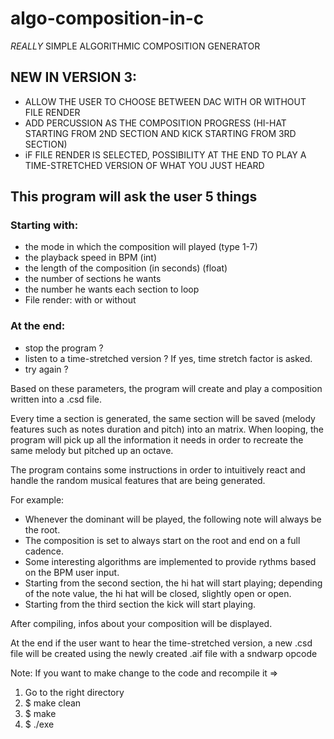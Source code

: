 # algo-composition-in-c

*REALLY* SIMPLE ALGORITHMIC COMPOSITION GENERATOR

## NEW IN VERSION 3: 
* ALLOW THE USER TO CHOOSE BETWEEN DAC WITH OR WITHOUT FILE RENDER
* ADD PERCUSSION AS THE COMPOSITION PROGRESS (HI-HAT STARTING FROM 2ND SECTION AND KICK STARTING FROM 3RD SECTION)
* iF FILE RENDER IS SELECTED, POSSIBILITY AT THE END TO PLAY A TIME-STRETCHED VERSION OF WHAT YOU JUST HEARD

## This program will ask the user 5 things
### Starting with: 
* the mode in which the composition will played (type 1-7)
* the playback speed in BPM (int)
* the length of the composition (in seconds) (float) 
* the number of sections he wants
* the number he wants each section to loop
* File render: with or without
### At the end:
* stop the program ?
* listen to a time-stretched version ? If yes, time stretch factor is asked.
* try again ?

Based on these parameters, the program will create and play a composition written into a .csd file.

Every time a section is generated, the same section will be saved (melody features such as notes duration and pitch) into an matrix. When looping, the program will pick up all the information it needs in order to recreate the same melody but pitched up an octave.

The program contains some instructions in order to intuitively react and handle the random musical features that are being generated.

For example: 
* Whenever the dominant will be played, the following note will always be the root.
* The composition is set to always start on the root and end on a full cadence.
* Some interesting algorithms are implemented to provide rythms based on the BPM user input.
* Starting from the second section, the hi hat will start playing; depending of the note value, the hi hat will be closed, slightly open or open.
* Starting from the third section the kick will start playing. 

After compiling, infos about your composition will be displayed.

At the end if the user want to hear the time-stretched version, a new .csd file will be created using the newly created .aif file with a sndwarp opcode

Note: 
If you want to make change to the code and recompile it => 
1. Go to the right directory 
2. $ make clean
3. $ make
4. $ ./exe 







